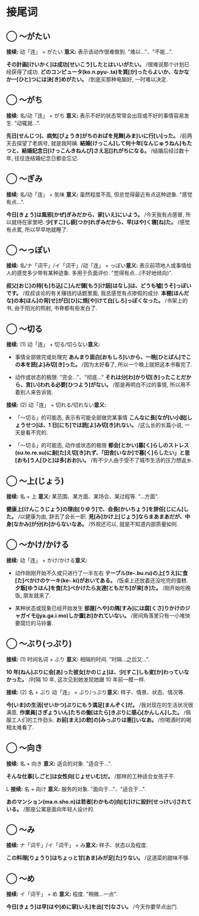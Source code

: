 # 接尾词

## ◯ ～がたい

**接续:** 动「连」 + がたい
​**意义:** 表示该动作很难做到. "难以..."、"不能...".

**その計画[けいかく]は成功[せいこう]したとはいいがたい。** /很难说那个计划已经获得了成功.
**どのコンピュータ(ko.n.pyu-.ta)を買[か]ったらよいか、なかなか一[ひと]つには決[き]めがたい。** /到底买那种电脑好, 一时难以决定.

## ◯ ～がち

**接续:** 名/动「连」 + がち
​**意义:** 表示不好的状态常常会出现或不好的事情容易发生. "动辄就...".

**先日[せんじつ]、病気[びょうき]がちのおばを見舞[みま]いに行[い]った。** /前两天去探望了老病号, 就是我阿姨.
**結婚[けっこん]して何十年[なんじゅうねん]もたつと、結婚記念日[けっこんきねんび]さえ忘[]れがちになる。** /结婚后经过数十年, 往往连结婚纪念日都会忘记.

<!--more-->

## ◯ ～ぎみ

**接续:** 名/动「连」 + 気味
​**意义:** 虽然程度不高, 但总觉得最近有点这种迹象. "感觉有点...".

**今日[きょう]は風邪[かぜ]ぎみだから、家[いえ]にいよう。** /今天我有点感冒, 所以就待在家里吧.
**少[すこ]し疲[つか]れぎみだから、早[はや]く寝[ね]た。** /感觉有点累, 所以早早地就睡了.

## ◯ ～っぽい

**接续:** 名/ナ「词干」/イ「词干」/动「连」 + っぽい
​**意义:** 表示前项地人或事情给人的感觉多少带有某种迹象. 多用于负面评价. "觉得有点...(不好地倾向)".

**叔父[おじ]の持[も]ち込[こ]んだ儲[もう]け話[はなし]は、どうも噓[うそ]っぽいです。** /叔叔谈论的有关赚钱的话题里面, 我总感觉有点掺假的成分.
**本棚[ほんだな]の本[ほん]の背[せ]が日[ひ]に焼[や]けて白[しろ]っぽくなった。** /书架上的书, 由于阳光的照射, 书脊都有些发白了.

## ◯ ～切る

**接续:** (1) 动「连」 + 切る/切らない
​**意义:**

- 事情全部做完或处理完
  **あんまり面白[おもしろ]いから、一晩[ひとばん]でこの本を読[よ]み切[き]った。** /因为太好看了, 所以一个晚上就把这本书看完了.

- 动作或状态的极限. "完全..."、"彻底..."
  **それは分[わ]かり切[き]ったことだから、言[い]われる必要[ひつよう]がない。** /那是再明白不过的事情, 所以用不着别人来告诉我.

**接续:** (2) 动「连」 + 切れる/切れない
​**意义:**

- 「～切る」的可能态, 表示有可能全部做完某事情
  **こんなに長[なが]い小説[しょうせつ]は、1 日[にち]では読[よ]み切[き]れない。** /这么长的长篇小说, 一天是看不完的.

- 「～切る」的可能态, 动作或状态的极限
  **都会[とかい]暮[く]らしのストレス(su.to.re.su)に耐[た]え切[き]れず、「田舎[いなか]で暮[く]らしたい」と思[おも]う人[ひと]は多[おお]い。** /有不少人由于受不了城市生活的压力想返乡.

## ◯ ～上(じょう)

**接续:** 名 + 上
​**意义:** 某范围、某方面、某场合、某过程等. "...方面".

**健康上[けんこうじょう]の理由[りゆう]で、会長[かいちょう]を辞任[じにん]した。** /以健康为由, 辞去了会长一职.
**見[み]かけ上[じょう]ならまあまあだが、中身[なかみ]が分[わ]からないなあ。** /外观还可以, 就是不知道内部质量如何.

## ◯ ～かけ/かける

**接续:** 动「连」 + かけ/かける
​**意义:**

- 动作刚刚开始不久或只进行了一半左右
  **テーブル(te-.bu.ru)の上[うえ]に食[た]べかけのケーキ(ke-.ki)がおいてある。** /饭桌上还放着还没吃完的蛋糕.
  **夕飯[ゆうはん]を食[た]べかけたら友達[ともだち]が来[き]た。** /刚开始吃晚饭, 朋友就来了.

- 某种状态或现象已经开始发生
  **部屋[へや]の隅[すみ]には腐[くさ]りかけのジャガイモ(jya.ga.i.mo)しか置[お]かれていない。** /房间角落里只有一小堆快要腐烂的马铃薯.

## ◯ ～ぶり(っぷり)

**接续:** (1) 时间名词 + ぶり
​**意义:** 相隔的时间. "时隔...之后又...".

**10 年[ねん]ぶりに会[あ]った彼女[かのじょ]は、少[すこ]しも変[か]わっていなかった。** /时隔 10 年, 这次见到她发现她跟 10 年前一模一样.

**接续:** (2) 名 + ぶり 动「连」 + ぶり/っぷり
​**意义:** 样子、情景、状态、情况等.

**今[いま]の生活[せいかつ]ぶりにもう満足[まんぞく]だ。** /我对现在的生活状况很满意.
**作業員[さぎょういん]たちの働[はたら]きぶりに感心[かんしん]した。** /佩服工人们的工作劲头.
**お前[まえ]の飲[の]みっぷりは悪[]いなあ。** /你喝酒时的喝相太难看了.

## ◯ ～向き

**接续:** 名 + 向き
​**意义:** 适合的对象. "适合于...".

**そんな仕事[しごと]は女性向[じょせいむ]だ。** /那样的工种适合女孩子干.

L
**接续:** 名 + 向け
​**意义:** 服务的对象. "面向于..."、"适合于...".

**あのマンション(ma.n.sho.n)は若者[わかもの]向[む]けに設計[せっけい]されている。** /那座公寓是面向年轻人设计的.

## ◯ ～み

**接续:** ナ「词干」/イ「词干」 + み
​**意义:** 样子、状态以及程度.

**この料理[りょうり]はちょっと甘[あま]みが足[た]りない。** /这道菜的甜味不够.

## ◯ ～め

**接续:** イ「词干」 + め
​**意义:** 程度. "稍微...一点".

**今日[きょう]は早[はや]めに家[いえ]を出[で]なさい。** /今天你要早点出门.
